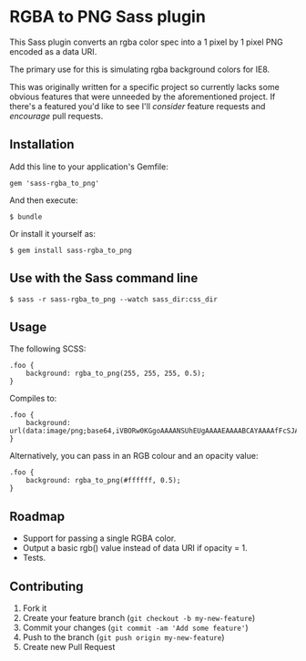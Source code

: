 # RGBA to PNG Sass plugin

This Sass plugin converts an rgba color spec into a 1 pixel by 1 pixel PNG encoded as a data URI.

The primary use for this is simulating rgba background colors for IE8.

This was originally written for a specific project so currently lacks some obvious features that were
unneeded by the aforementioned project. If there's a featured you'd like to see I'll _consider_ feature
requests and _encourage_ pull requests.

## Installation

Add this line to your application's Gemfile:

    gem 'sass-rgba_to_png'

And then execute:

    $ bundle

Or install it yourself as:

    $ gem install sass-rgba_to_png

## Use with the Sass command line

    $ sass -r sass-rgba_to_png --watch sass_dir:css_dir

## Usage

The following SCSS:

    .foo {
        background: rgba_to_png(255, 255, 255, 0.5);
    }

Compiles to:

    .foo {
        background: url(data:image/png;base64,iVBORw0KGgoAAAANSUhEUgAAAAEAAAABCAYAAAAfFcSJAAAADUlEQVR42mPYfCVqMwAGtAKVzj01GAAAAABJRU5ErkJggg==);
    }

Alternatively, you can pass in an RGB colour and an opacity value:

    .foo {
        background: rgba_to_png(#ffffff, 0.5);
    }

## Roadmap

 - Support for passing a single RGBA color.
 - Output a basic rgb() value instead of data URI if opacity = 1.
 - Tests.

## Contributing

1. Fork it
2. Create your feature branch (`git checkout -b my-new-feature`)
3. Commit your changes (`git commit -am 'Add some feature'`)
4. Push to the branch (`git push origin my-new-feature`)
5. Create new Pull Request
